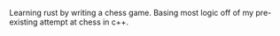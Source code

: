 Learning rust by writing a chess game. Basing most logic off of my pre-existing attempt at chess in c++.
